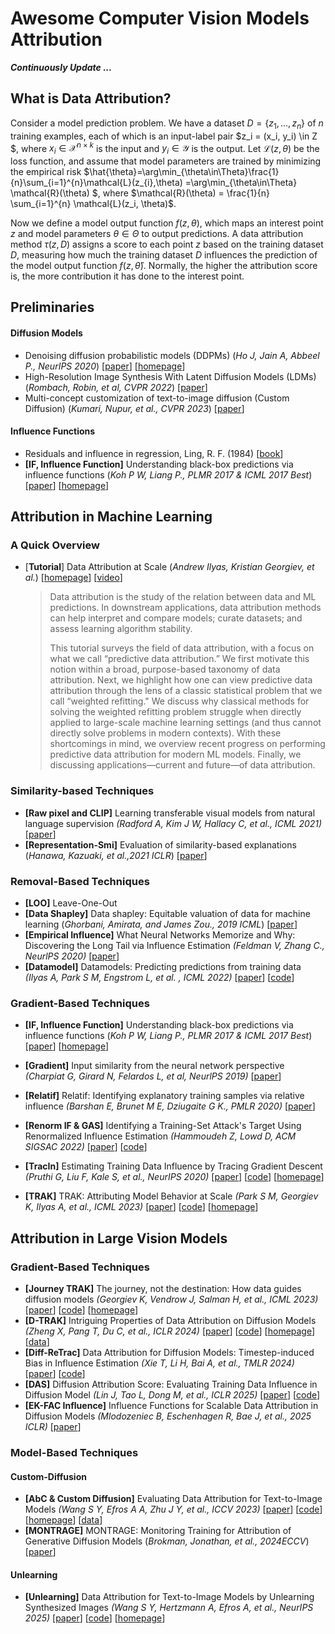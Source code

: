 # Awesome Computer Vision Models Attribution

***Continuously Update ...***



## What is Data Attribution?

Consider a model prediction problem. We have a dataset $D=\{z_1, ..., z_n \}$ of $n$ training examples, each of which is an input-label pair $z_i = (x_i, y_i) \in Z $, where $x_i \in \mathcal{X}^{n\times k}$ is the input and $y_i \in \mathcal{Y}$ is the output. Let $\mathcal{L}(z,\theta)$ be the loss function, and assume that model parameters are trained by minimizing the empirical risk  $\hat{\theta}=\arg\min_{\theta\in\Theta}\frac{1}{n}\sum_{i=1}^{n}\mathcal{L}(z_{i},\theta) =\arg\min_{\theta\in\Theta} \mathcal{R}(\theta) $, where $\mathcal{R}(\theta) = \frac{1}{n} \sum_{i=1}^{n} \mathcal{L}(z_i, \theta)$.

Now we define a model output function $f(z,\theta)$, which maps an interest point $z$ and model parameters $\theta\in\Theta$ to output predictions. A data attribution method $\tau(z,D)$ assigns a score to each point $z$ based on the training dataset $D$, measuring how much the training dataset $D$ influences the prediction of the model output function $f(z,\hat{\theta})$. Normally, the higher the attribution score is, the more contribution it has done to the interest point.



## Preliminaries

#### Diffusion Models

+ Denoising diffusion probabilistic models (DDPMs) (*Ho J, Jain A, Abbeel P., NeurIPS 2020*) [[paper](https://proceedings.neurips.cc/paper_files/paper/2020/file/4c5bcfec8584af0d967f1ab10179ca4b-Paper.pdf)] [[homepage](https://proceedings.neurips.cc/paper/2020/hash/4c5bcfec8584af0d967f1ab10179ca4b-Abstract.html)]
+ High-Resolution Image Synthesis With Latent Diffusion Models (LDMs)  (*Rombach, Robin, et al, CVPR 2022*) [[paper](https://openaccess.thecvf.com/content/CVPR2022/html/Rombach_High-Resolution_Image_Synthesis_With_Latent_Diffusion_Models_CVPR_2022_paper)]
+ Multi-concept customization of text-to-image diffusion (Custom Diffusion) (*Kumari, Nupur, et al., CVPR 2023*) [[paper](http://openaccess.thecvf.com/content/CVPR2023/html/Kumari_Multi-Concept_Customization_of_Text-to-Image_Diffusion_CVPR_2023_paper.html)]

#### Influence Functions

+ Residuals and influence in regression, Ling, R. F. (1984) [[book](https://www.tandfonline.com/doi/pdf/10.1080/00401706.1984.10487996)]
+ **[IF, Influence Function]** Understanding black-box predictions via influence functions (*Koh P W, Liang P., PLMR 2017 & ICML 2017 Best*) [[paper](https://proceedings.mlr.press/v70/koh17a/koh17a.pdf)] [[homepage](https://proceedings.mlr.press/v70/koh17a?ref=https://githubhelp.com)]



## Attribution in Machine Learning

### A Quick Overview

+ [**Tutorial**] Data Attribution at Scale (*Andrew Ilyas, Kristian Georgiev, et al.*) [[homepage](https://ml-data-tutorial.org/)] [[video](https://icml.cc/virtual/2024/tutorial/35228)]

  > Data attribution is the study of the relation between data and ML predictions. In downstream applications, data attribution methods can help interpret and compare models; curate datasets; and assess learning algorithm stability.
  >
  > This tutorial surveys the field of data attribution, with a focus on what we call “predictive data attribution.” We first motivate this notion within a broad, purpose-based taxonomy of data attribution. Next, we highlight how one can view predictive data attribution through the lens of a classic statistical problem that we call “weighted refitting." We discuss why classical methods for solving the weighted refitting problem struggle when directly applied to large-scale machine learning settings (and thus cannot directly solve problems in modern contexts). With these shortcomings in mind, we overview recent progress on performing predictive data attribution for modern ML models. Finally, we discussing applications—current and future—of data attribution.



### Similarity-based Techniques

+ **[Raw pixel and CLIP]** Learning transferable visual models from natural language supervision *(Radford A, Kim J W, Hallacy C, et al., ICML 2021)* [[paper](https://proceedings.mlr.press/v139/radford21a)]
+ **[Representation-Smi]** Evaluation of similarity-based explanations (*Hanawa, Kazuaki, et al.,2021 ICLR*) [[paper](https://arxiv.org/abs/2006.04528)]



### Removal-Based Techniques

+ **[LOO]** Leave-One-Out
+ **[Data Shapley]** Data shapley: Equitable valuation of data for machine learning (*Ghorbani, Amirata, and James Zou., 2019 ICML*) [[paper](https://proceedings.mlr.press/v97/ghorbani19c.html)]
+ **[Empirical Influence]** What Neural Networks Memorize and Why: Discovering the Long Tail via Influence Estimation *(Feldman V, Zhang C., NeurlPS 2020)* [[paper](https://proceedings.neurips.cc/paper/2020/hash/1e14bfe2714193e7af5abc64ecbd6b46-Abstract.html?ref=the-batch-deeplearning-ai)]
+ **[Datamodel]** Datamodels: Predicting predictions from training data *(Ilyas A, Park S M, Engstrom L, et al. , ICML 2022)* [[paper](https://arxiv.org/abs/2202.00622)] [[code](https://github.com/MadryLab/datamodels-data)]



### Gradient-Based Techniques

+ **[IF, Influence Function]** Understanding black-box predictions via influence functions (*Koh P W, Liang P., PLMR 2017 & ICML 2017 Best*) [[paper](https://proceedings.mlr.press/v70/koh17a/koh17a.pdf)] [[homepage](https://proceedings.mlr.press/v70/koh17a?ref=https://githubhelp.com)]
+ **[Gradient]** Input similarity from the neural network perspective *(Charpiat G, Girard N, Felardos L, et al, NeurlPS 2019)* [[paper](https://proceedings.neurips.cc/paper/2019/hash/c61f571dbd2fb949d3fe5ae1608dd48b-Abstract.html)]
+ **[Relatif]** Relatif: Identifying explanatory training samples via relative influence *(Barshan E, Brunet M E, Dziugaite G K., PMLR 2020)* [[paper](https://proceedings.mlr.press/v108/barshan20a.html)]
+ **[Renorm IF & GAS]** Identifying a Training-Set Attack's Target Using Renormalized Influence Estimation *(Hammoudeh Z, Lowd D, ACM SIGSAC 2022)* [[paper](https://dl.acm.org/doi/abs/10.1145/3548606.3559335)] [[code](https://github.com/ZaydH/target_identification)]

+ **[TracIn]** Estimating Training Data Influence by Tracing Gradient Descent *(Pruthi G, Liu F, Kale S, et al., NeurIPS 2020)* [[paper](https://proceedings.neurips.cc/paper_files/paper/2020/file/e6385d39ec9394f2f3a354d9d2b88eec-Paper.pdf)] [[code](https://github.com/frederick0329/TracIn)] [[homepage](https://proceedings.neurips.cc/paper/2020/hash/e6385d39ec9394f2f3a354d9d2b88eec-Abstract.html)] 
+ **[TRAK]** TRAK: Attributing Model Behavior at Scale  *(Park S M, Georgiev K, Ilyas A, et al., ICML 2023)* [[paper](https://arxiv.org/pdf/2303.14186)] [[code](https://github.com/MadryLab/trak)] [[homepage](https://trak.csail.mit.edu/)]



## Attribution in Large Vision Models

### Gradient-Based Techniques

+ **[Journey TRAK]** The journey, not the destination: How data guides diffusion models *(Georgiev K, Vendrow J, Salman H, et al., ICML 2023)* [[paper](https://arxiv.org/abs/2312.06205)] [[code](https://github.com/MadryLab/journey-TRAK)] [[homepage](https://gradientscience.org/diffusion-trak/)]
+ **[D-TRAK]** Intriguing Properties of Data Attribution on Diffusion Models *(Zheng X, Pang T, Du C, et al., ICLR 2024)* [[paper](https://arxiv.org/abs/2311.00500)] [[code](https://github.com/sail-sg/D-TRAK)] [[homepage](https://sail-sg.github.io/D-TRAK)] [[data](https://drive.google.com/drive/folders/1Ko1CI-nWo3NHWYpxfX2Un1t9UsuddVHX?usp=sharing)]
+ **[Diff-ReTrac]** Data Attribution for Diffusion Models: Timestep-induced Bias in Influence Estimation *(Xie T, Li H, Bai A, et al., TMLR 2024)* [[paper](https://arxiv.org/abs/2401.09031)] [[code](https://github.com/txie1/diffusion-ReTrac)]
+ **[DAS]** Diffusion Attribution Score: Evaluating Training Data Influence in Diffusion Model *(Lin J, Tao L, Dong M, et al., ICLR 2025)* [[paper](https://arxiv.org/abs/2410.18639)] [[code](https://anonymous.4open.science/r/Diffusion-Attribution-Score-411F/README.md)]
+ **[EK-FAC Influence]** Influence Functions for Scalable Data Attribution in Diffusion Models *(Mlodozeniec B, Eschenhagen R, Bae J, et al., 2025 ICLR)* [[paper](https://arxiv.org/abs/2410.13850)] 



### Model-Based Techniques

#### Custom-Diffusion

+ **[AbC &  Custom Diffusion]** Evaluating Data Attribution for Text-to-Image Models *(Wang S Y, Efros A A, Zhu J Y, et al., ICCV 2023)* [[paper](https://arxiv.org/abs/2306.09345)] [[code](https://github.com/peterwang512/GenDataAttribution)] [[homepage](https://peterwang512.github.io/GenDataAttribution/)] [[data](https://github.com/peterwang512/GenDataAttribution#dataset)]
+ **[MONTRAGE]** MONTRAGE: Monitoring Training for Attribution of Generative Diffusion Models (*Brokman, Jonathan, et al., 2024ECCV*) [[paper](https://link.springer.com/chapter/10.1007/978-3-031-73226-3_1)]

#### Unlearning

+ **[Unlearning]** Data Attribution for Text-to-Image Models by Unlearning Synthesized Images *(Wang S Y, Hertzmann A, Efros A, et al., NeurIPS 2025)* [[paper](https://proceedings.neurips.cc/paper_files/paper/2024/hash/07fbde96bee50f4e09303fd4f877c2f3-Abstract-Conference.html)] [[code](https://github.com/PeterWang512/AttributeByUnlearning)] [[homepage](https://peterwang512.github.io/AttributeByUnlearning/)]
